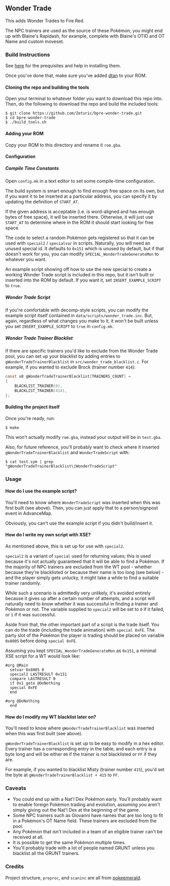 ## Wonder Trade

This adds Wonder Trades to Fire Red.

The NPC trainers are used as the source of these Pokémon; you might end up with Blaine's Rapidash, for example, complete with Blaine's OTID and OT Name and custom moveset.

### Build Instructions

See [here](https://gist.github.com/Zeturic/db1611cc7b17c3140f9b9af32e1b596b) for the prequisites and help in installing them.

Once you've done that, make sure you've added [dtan](https://github.com/zeturic/bpre-dtan) to your ROM.

#### Cloning the repo and building the tools

Open your terminal to whatever folder you want to download this repo into. Then, do the following to download the repo and build the included tools:

```shell
$ git clone https://github.com/Zeturic/bpre-wonder-trade.git
$ cd bpre-wonder-trade
$ ./build_tools.sh
```

#### Adding your ROM

Copy your ROM to this directory and rename it `rom.gba`.

#### Configuration

##### Compile Time Constants

Open `config.mk` in a text editor to set some compile-time configuration.

The build system is smart enough to find enough free space on its own, but if you want it to be inserted at a particular address, you can specify it by updating the definition of `START_AT`.

If the given address is acceptable (i.e. is word-aligned and has enough bytes of free space), it will be inserted there. Otherwise, it will just use `START_AT` to determine where in the ROM it should start looking for free space.

The code to select a random Pokémon gets registered so that it can be used with `special2` / `specialvar` in scripts. Naturally, you will need an unused special id. It defaults to `0x151` which is unused by default, but if that doesn't work for you, you can modify `SPECIAL_WonderTradeGenerateMon` to whatever you want.

An example script showing off how to use the new special to create a working Wonder Trade script is included in this repo, but it isn't built or inserted into the ROM by default. If you want it, set `INSERT_EXAMPLE_SCRIPT` to `true`.

##### Wonder Trade Script

If you're comfortable with decomp-style scripts, you can modify the example script itself contained in `data/scripts/wonder_trade.inc`. But, again, regardless of what changes you make to it, it won't be built unless you set `INSERT_EXAMPLE_SCRIPT` to `true` in `config.mk`.

##### Wonder Trade Trainer Blacklist

If there are specific trainers you'd like to exclude from the Wonder Trade pool, you can set up your blacklist by adding entries to `gWonderTradeTrainerBlacklist` in `src/wonder_trade_blacklist.c`. For example, if you wanted to exclude Brock (trainer number `414`):

```C
const u8 gWonderTradeTrainerBlacklist[TRAINERS_COUNT] =
{
    BLACKLIST_TRAINER(0),
    BLACKLIST_TRAINER(414),
};
```

#### Building the project itself

Once you're ready, run:

```shell
$ make
```

This won't actually modify `rom.gba`, instead your output will be in `test.gba`.

Also, for future reference, you'll probably want to check where it inserted `gWonderTradeTrainerBlacklist` and `WonderTradeScript` with:

```shell
$ cat test.sym | grep "gWonderTradeTrainerBlacklist\|WonderTradeScript"
```

### Usage

#### How do I use the example script?

You'll need to know where `WonderTradeScript` was inserted when this was first built (see above). Then, you can just apply that to a person/signpost event in AdvanceMap.

Obviously, you can't use the example script if you didn't build/insert it.

#### How do I write my own script with XSE?

As mentioned above, this is set up for use with `special2`.

`special2` is a variant of `special` used for returning values; this is used because it's not actually guaranteed that it will be able to find a Pokémon. If the majority of NPC trainers are excluded from the WT pool - whether because they're blacklisted or because their name is too long (see below) - and the player simply gets unlucky, it might take a while to find a suitable trainer randomly.

While such a scenario is admittedly very unlikely, it's avoided entirely because it gives up after a certain number of attempts, and a script will naturally need to know whether it was successful in finding a trainer and Pokémon or not. The variable supplied to `special2` will be set to `0` if it failed, or `1` if it was successful.

Aside from that, the other important part of a script is the trade itself. You can do the trade (including the trade animation) with `special 0xFE`. The party slot of the Pokémon the player is trading should be placed on variable `0x8005` before doing `special 0xFE`.

Assuming you kept `SPECIAL_WonderTradeGenerateMon` as `0x151`, a minimal XSE script for a WT would look like:

```
#org @Main
  setvar 0x8005 0
  special2 LASTRESULT 0x151
  compare LASTRESULT 0
  if 0x1 goto @DoNothing
  special 0xFE
  end

#org @DoNothing
  end
```

#### How do I modify my WT blacklist later on?

You'll need to know where `gWonderTradeTrainerBlacklist` was inserted when this was first built (see above).

`gWonderTradeTrainerBlacklist` is set up to be easy to modify in a hex editor. Every trainer has a corresponding entry in the table, and each entry is a byte long and will be either `00` if the trainer is not blacklisted or `FF` if they are.

For example, if you wanted to blacklist Misty (trainer number `415`), you'd set the byte at `gWonderTradeTrainerBlacklist + 415` to `FF`.

### Caveats

* You could end up with a Nat'l Dex Pokémon early. You'll probably want to enable foreign Pokémon trading and evolution, assuming you aren't simply giving out the Nat'l Dex at the beginning of the game.
* Some NPC trainers such as Giovanni have names that are too long to fit in a Pokémon's OT Name field. These trainers are excluded from the pool.
* Any Pokémon that isn't included in a team of an eligible trainer can't be received at all.
* It is possible to get the same Pokémon multiple times.
* You'll probably trade with a lot of people named GRUNT unless you blacklist all the GRUNT trainers.

### Credits

Project structure, `preproc`, and `scaninc` are all from [pokeemerald](https://github.com/pret/pokeemerald).
